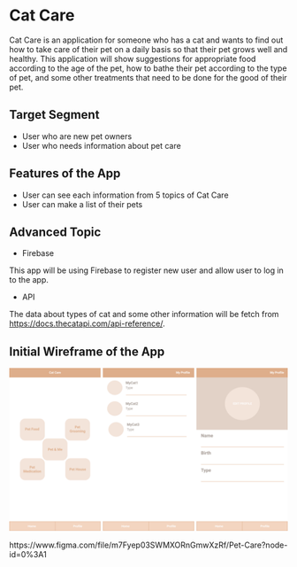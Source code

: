 # Cat Care
Cat Care is an application for someone who has a cat and wants to find out how to take care of their pet on a daily basis so that their pet grows well and healthy.
This application will show suggestions for appropriate food according to the age of the pet, how to bathe their pet according to the type of pet,
and some other treatments that need to be done for the good of their pet.

## Target Segment
- User who are new pet owners
- User who needs information about pet care

## Features of the App
- User can see each information from 5 topics of Cat Care
- User can make a list of their pets

## Advanced Topic
- Firebase

This app will be using Firebase to register new user and allow user to log in to the app.

- API

The data about types of cat and some other information will be fetch from https://docs.thecatapi.com/api-reference/.

## Initial Wireframe of the App
<p align="center">
<img src="./cat-care2.png" alt="wireframe of the start, registration, and login pages">
</p>
https://www.figma.com/file/m7Fyep03SWMXORnGmwXzRf/Pet-Care?node-id=0%3A1
